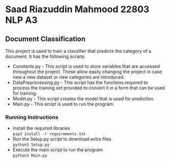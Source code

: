 # Saad Riazuddin Mahmood 22803 NLP A3


## Document Classification
This project is used to train a classifier that predicts the 
category of a document. It has the following scripts:
- Constants.py - This script is used to store variables that
are accessed throughout the project. These allow easily changing
the project in case new a new dataset or new categories are introduced.
- DataPreprocessing.py - This script has the functions required to
process the training set provided to convert it in a form that can be
used for training.
- Model.py - This script creates the model that is used for prediction.
- Main.py - This script is used to run the program.

### Running Instructions
- Install the required libraries\
`pip3 install -r requirements.txt`
- Run the Setup.py script to download extra files\
`python3 Setup.py`
- Execute the main script to run the program\
`python3 Main.py`
